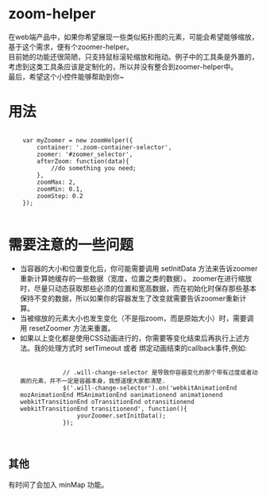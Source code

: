# zoom-helper
<span>在web端产品中，如果你希望展现一些类似拓扑图的元素，可能会希望能够缩放，基于这个需求，便有个zoomer-helper。</span><br>
<span>目前她的功能还很简陋，只支持鼠标滚轮缩放和拖动。例子中的工具条是外置的，考虑到这类工具条应该是定制化的，所以并没有整合到zoomer-helper中。</span><br>
<span>最后，希望这个小控件能够帮助到你~ </span>

<h1>用法</h1>
<pre>
<code>
	var myZoomer = new zoomHelper({
		container: '.zoom-container-selector',
		zoomer: '#zoomer_selector',
		afterZoom: function(data){
		    //do something you need;
		},
		zoomMax: 2,
		zoomMin: 0.1,
		zoomStep: 0.2
	});
</code>
</pre>
<h1>需要注意的一些问题</h1>
<ul>
	<li>
		<span>当容器的大小和位置变化后，你可能需要调用 setInitData 方法来告诉zoomer重新计算她缓存的一些数据（宽度，位置之类的数据）。</span>
<span>zoomer在进行缩放时，尽量只动态获取那些必须的位置和宽高数据，而在初始化时保存那些基本保持不变的数据，所以如果你的容器发生了改变就需要告诉zoomer重新计算。</span>
	</li>
	<li>
		<span>当被缩放的元素大小也发生变化（不是指zoom，而是原始大小）时，需要调用 resetZoomer 方法来重置。</span>
	</li>
	<li>
		<span>如果以上变化都是使用CSS动画进行的，你需要等变化结束后再执行上述方法。我的处理方式时 setTimeout 或者 绑定动画结束的callback事件,例如:</span><br>
		<pre>
		<code>
			// .will-change-selector 是导致你容器变化的那个带有过度或者动画的元素，并不一定是容器本身，我想道理大家都清楚.
			$('.will-change-selector').on('webkitAnimationEnd mozAnimationEnd MSAnimationEnd oanimationend animationend webkitTransitionEnd oTransitionEnd otransitionend webkitTransitionEnd transitionend', function(){
				yourZoomer.setInitData();
			});
		</code>
		</pre>
	</li>
</ul>

<h2>其他</h2>
<span>有时间了会加入 minMap 功能。</span>
